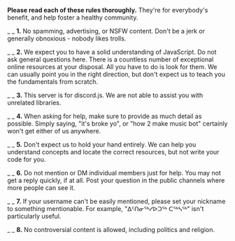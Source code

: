 **Please read each of these rules thoroughly.**
They're for everybody's benefit, and help foster a healthy community.

_ _
**1.** No spamming, advertising, or NSFW content. Don't be a jerk or generally obnoxious - nobody likes trolls.

_ _
**2.** We expect you to have a solid understanding of JavaScript. Do not ask general questions here. There is a countless number of exceptional online resources at your disposal. All you have to do is look for them. We can usually point you in the right direction, but don't expect us to teach you the fundamentals from scratch.

_ _
**3.** This server is for discord.js. We are not able to assist you with unrelated libraries.

_ _
**4.** When asking for help, make sure to provide as much detail as possible. Simply saying, "it's broke yo", or "how 2 make music bot" certainly won't get either of us anywhere.

_ _
**5.** Don't expect us to hold your hand entirely. We can help you understand concepts and locate the correct resources, but not write your code for you.

_ _
**6.** Do not mention or DM individual members just for help. You may not get a reply quickly, if at all. Post your question in the public channels where more people can see it.

_ _
**7.** If your username can't be easily mentioned, please set your nickname to something mentionable. For example, "ᐃᑦᑎᓂᖅᓯᐅᑐᖅ ᑕᖅᓴᖅ" isn't particularly useful.

_ _
**8.** No controversial content is allowed, including politics and religion.
